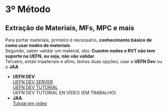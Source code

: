 # 3º Método
## **Extração de Materiais, MFs, MPC e mais** </br>
Para portar materiais, primeiro é necessário, **conhecimento básico de como usar nodes de materiais**.</br>
Segundo, saber validar um material, obs: **Cusotm nodes e RVT não tem suporte na UEFN, ou seja, não vão validar**.</br>
Terceiro, extair maateriais e afins, temos duas opções, usar a **UEFN Dev** ou o **JAA** </br>
* **UEFN DEV**</br>
[UEFN DEV SERVER](https://discord.com/invite/VpYyFS8wbm)</br>
[UEFN DEV TUTORIAL](https://github.com/luiz-2213/Versions/blob/main/Tutoriais/UEFN_DEV_Tutorial.md)</br>
UEFN DEV TUTORIAL EN VÍDEO (EM TRABALHO)
* **JAA** </br>
[Tutoial em vídeo](https://www.youtube.com/watch?v=euJg3PCDXaQ&t=5s)
